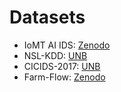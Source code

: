 # Datasets

* IoMT AI IDS: [Zenodo](https://zenodo.org/records/8116338)
* NSL-KDD: [UNB](https://www.unb.ca/cic/datasets/nsl.html)
* CICIDS-2017: [UNB](https://www.unb.ca/cic/datasets/ids-2017.html)
* Farm-Flow: [Zenodo](https://zenodo.org/records/10964648)

